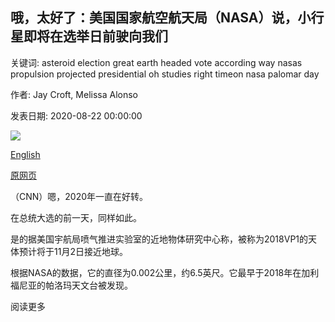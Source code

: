 ## 哦，太好了：美国国家航空航天局（NASA）说，小行星即将在选举日前驶向我们

关键词: asteroid election great earth headed vote according way nasas propulsion projected presidential oh studies right timeon nasa palomar day

作者: Jay Croft, Melissa Alonso

发表日期: 2020-08-22 00:00:00

![](https://cdn.cnn.com/cnnnext/dam/assets/200822105001-01-palomar-observatory-file-super-tease.jpg)

[English](Oh%2C%20great%3A%20NASA%20says%20an%20asteroid%20is%20headed%20our%20way%20right%20before%20Election%20Day.md)

[原网页](https://edition.cnn.com/2020/08/22/us/asteroid-earth-november-2020-nasa-election-trnd/index.html)

（CNN）嗯，2020年一直在好转。

在总统大选的前一天，同样如此。

是的据美国宇航局喷气推进实验室的近地物体研究中心称，被称为2018VP1的天体预计将于11月2日接近地球。

根据NASA的数据，它的直径为0.002公里，约6.5英尺。它最早于2018年在加利福尼亚的帕洛玛天文台被发现。

阅读更多